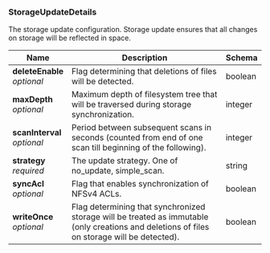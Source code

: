 
<a name="storageupdatedetails"></a>
### StorageUpdateDetails
The storage update configuration. Storage update ensures that all changes on storage will be reflected in space.


|Name|Description|Schema|
|---|---|---|
|**deleteEnable**  <br>*optional*|Flag determining that deletions of files will be detected.|boolean|
|**maxDepth**  <br>*optional*|Maximum depth of filesystem tree that will be traversed during storage synchronization.|integer|
|**scanInterval**  <br>*optional*|Period between subsequent scans in seconds (counted from end of one scan till beginning of the following).|integer|
|**strategy**  <br>*required*|The update strategy. One of no_update, simple_scan.|string|
|**syncAcl**  <br>*optional*|Flag that enables synchronization of NFSv4 ACLs.|boolean|
|**writeOnce**  <br>*optional*|Flag determining that synchronized storage will be treated as immutable (only creations and deletions of files on storage will be detected).|boolean|



